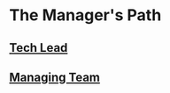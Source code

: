 # The Manager's Path

## [Tech Lead](tech-lead/README.md)
## [Managing Team](managing-team/README.md)